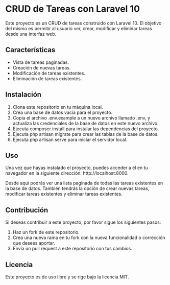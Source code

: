 # CRUD de Tareas con Laravel 10
Este proyecto es un CRUD de tareas construido con Laravel 10. El objetivo del mismo es permitir al usuario ver, crear, modificar y eliminar tareas desde una interfaz web.

## Características
- Vista de tareas paginadas.
- Creación de nuevas tareas.
- Modificación de tareas existentes.
- Eliminación de tareas existentes.

## Instalación
1. Clona este repositorio en tu máquina local.
2. Crea una base de datos vacía para el proyecto.
3. Copia el archivo .env.example a un nuevo archivo llamado .env, y actualiza las credenciales de la base de datos en este nuevo archivo.
4. Ejecuta composer install para instalar las dependencias del proyecto.
5. Ejecuta php artisan migrate para crear las tablas de la base de datos.
6. Ejecuta php artisan serve para iniciar el servidor local.

## Uso
Una vez que hayas instalado el proyecto, puedes acceder a él en tu navegador en la siguiente dirección: http://localhost:8000.

Desde aquí podrás ver una lista paginada de todas las tareas existentes en la base de datos. También tendrás la opción de crear nuevas tareas, modificar tareas existentes y eliminar tareas existentes.

## Contribución
Si deseas contribuir a este proyecto, por favor sigue los siguientes pasos:

1. Haz un fork de este repositorio.
2. Crea una nueva rama en tu fork con la nueva funcionalidad o corrección que desees aportar.
3. Envía un pull request a este repositorio con tus cambios.

## Licencia
Este proyecto es de uso libre y se rige bajo la licencia MIT.